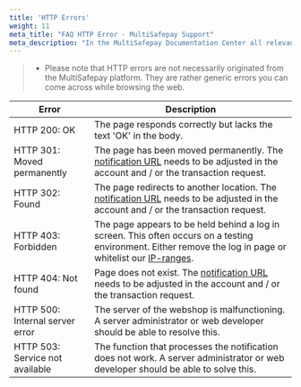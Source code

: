 ```yaml
---
title: 'HTTP Errors'
weight: 11
meta_title: "FAQ HTTP Error - MultiSafepay Support"
meta_description: "In the MultiSafepay Documentation Center all relevant information regarding our Plugins and API. As well as Support pages for Payment Method, Tools and General Questions. You can also find the contact details of our Support Team and Integration Team."
---
```

> * Please note that HTTP errors are not necessarily originated from the MultiSafepay platform. They are rather generic errors you can come across while browsing the web.

|  Error	|  Description 	           |
|-----------|--------------------------|
| HTTP 200: OK | The page responds correctly but lacks the text 'OK' in the body. |          
| HTTP 301: Moved permanently | The page has been moved permanently. The [notification URL](/faq/api/how-does-the-notification-url-work/) needs to be adjusted in the account and / or the transaction request. | 
| HTTP 302: Found | The page redirects to another location. The [notification URL](/faq/api/how-does-the-notification-url-work/) needs to be adjusted in the account and / or the transaction request. |                 
| HTTP 403: Forbidden | The page appears to be held behind a log in screen. This often occurs on a testing environment. Either remove the log in page or whitelist our [IP-ranges](/faq/general/ip-ranges/). | 
| HTTP 404: Not found | Page does not exist. The [notification URL](/faq/api/how-does-the-notification-url-work/) needs to be adjusted in the account and / or the transaction request. |
| HTTP 500: Internal server error | The server of the webshop is malfunctioning. A server administrator or web developer should be able to resolve this. |
| HTTP 503: Service not available | The function that processes the notification does not work. A server administrator or web developer should be able to solve this. | 
